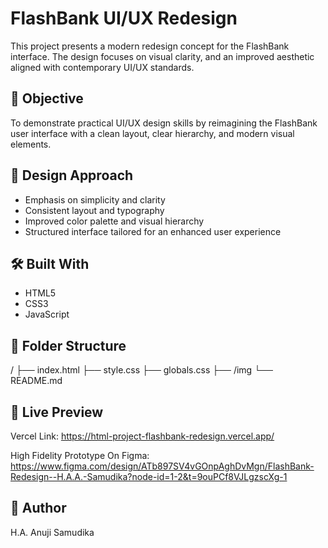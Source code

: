 # FlashBank UI/UX Redesign

This project presents a modern redesign concept for the FlashBank interface. The design focuses on visual clarity, and an improved aesthetic aligned with contemporary UI/UX standards.

## 🎯 Objective
To demonstrate practical UI/UX design skills by reimagining the FlashBank user interface with a clean layout, clear hierarchy, and modern visual elements.

## 🎨 Design Approach
- Emphasis on simplicity and clarity
- Consistent layout and typography
- Improved color palette and visual hierarchy
- Structured interface tailored for an enhanced user experience

## 🛠️ Built With
- HTML5
- CSS3
- JavaScript

## 📂 Folder Structure
/
├── index.html
├── style.css
├── globals.css
├── /img
└── README.md

## 🔗 Live Preview
Vercel Link: https://html-project-flashbank-redesign.vercel.app/


High Fidelity Prototype On Figma: https://www.figma.com/design/ATb897SV4vGOnpAghDvMgn/FlashBank-Redesign--H.A.A.-Samudika?node-id=1-2&t=9ouPCf8VJLgzscXg-1

## 👤 Author
H.A. Anuji Samudika 
